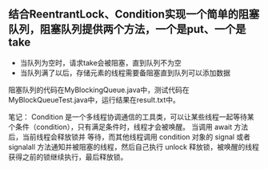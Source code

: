 ## 结合ReentrantLock、Condition实现一个简单的阻塞队列，阻塞队列提供两个方法，一个是put、一个是take

 - 当队列为空时，请求take会被阻塞，直到队列不为空
 - 当队列满了以后，存储元素的线程需要备阻塞直到队列可以添加数据

阻塞队列的代码在MyBlockingQueue.java中，测试代码在MyBlockQueueTest.java中，运行结果在result.txt中。

 
笔记：
Condition 是一个多线程协调通信的工具类，可以让某些线程一起等待某个条件（condition），只有满足条件时，线程才会被唤醒。
当调用 await 方法后，当前线程会释放锁并
等待，而其他线程调用 condition 对象的 signal 或者 signalall 方法通知并被阻塞的线程，然后自己执行 unlock 释放锁，被唤醒的线程获得之前的锁继续执行，最后释放锁。





